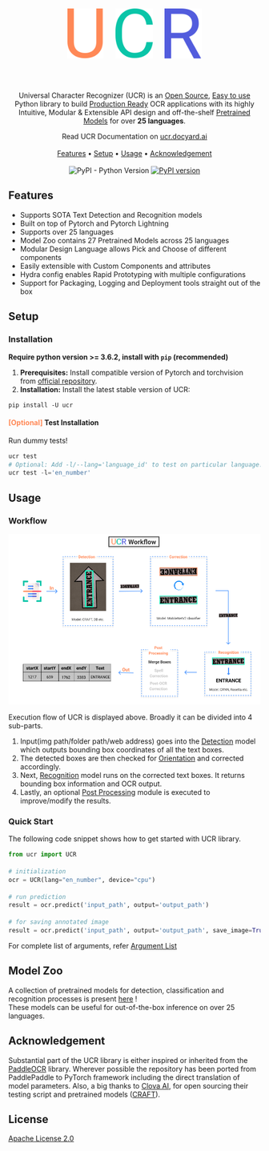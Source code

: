 <br> <br> <br>
<p align="center"><img src="docs/static/images/VectorU.svg" alt="Github Runner Covergae Status" height="100">&nbsp;&nbsp;&nbsp;&nbsp;&nbsp;&nbsp;<img src="docs/static/images/VectorC.svg" alt="Github Runner Covergae Status" height="100">&nbsp;&nbsp;&nbsp;&nbsp;&nbsp;&nbsp;<img src="docs/static/images/VectorR.svg" alt="Github Runner Covergae Status" height="100"></p>
<br> <br>
<p align="center">Universal Character Recognizer (UCR) is an <u>Open Source</u>, <u>Easy to use</u> Python library to build <u>Production Ready</u> OCR applications with its highly Intuitive,  Modular & Extensible API design and off-the-shelf <a href="docs/modelzoo.md">Pretrained Models</a> for over <b>25 languages</b>.</p>
<p align="center">
  Read UCR Documentation on <u><a href="https://ucr.docyard.ai/">ucr.docyard.ai</a></u>
  <br> <br>
  <a href="#about">Features</a> •
  <a href="#setup">Setup</a> •
  <a href="#usage">Usage</a> •
  <a href="#acknowledgement">Acknowledgement</a>
  <br> <br>
  <img alt="PyPI - Python Version" src="https://img.shields.io/pypi/pyversions/ucr">
  <a href="https://badge.fury.io/py/ucr"><img src="https://badge.fury.io/py/ucr.svg" alt="PyPI version"></a>
</p>


## Features

- Supports SOTA Text Detection and Recognition models
- Built on top of Pytorch and Pytorch Lightning
- Supports over 25 languages
- Model Zoo contains 27 Pretrained Models across 25 languages
- Modular Design Language allows Pick and Choose of different components
- Easily extensible with Custom Components and attributes
- Hydra config enables Rapid Prototyping with multiple configurations
- Support for Packaging, Logging and Deployment tools straight out of the box


## Setup

### Installation

**Require python version >= 3.6.2, install with `pip` (recommended)**

1. <b>Prerequisites:</b> Install compatible version of Pytorch and torchvision from [official repository](https://pytorch.org/get-started/locally/).
2. <b>Installation:</b> Install the latest stable version of UCR:
```shell
pip install -U ucr
```

#### <span style="color:#FF8856">[Optional]</span> Test Installation

Run dummy tests!
```python
ucr test
# Optional: Add -l/--lang='language_id' to test on particular language!
ucr test -l='en_number'
```  


## Usage
### Workflow


<p align="center"><img src="docs/static/images/workflow.png"/></p>

Execution flow of UCR is displayed above. Broadly it can be divided into 4 sub-parts.

1. Input(img path/folder path/web address) goes into the <u>Detection</u> model which outputs bounding box coordinates of all the text boxes.
2. The detected boxes are then checked for <u>Orientation</u> and corrected accordingly.
3. Next, <u>Recognition</u> model runs on the corrected text boxes. It returns bounding box information and OCR output.
4. Lastly, an optional <u>Post Processing</u> module is executed to improve/modify the results.

### Quick Start

The following code snippet shows how to get started with UCR library.

```python
from ucr import UCR

# initialization
ocr = UCR(lang="en_number", device="cpu")

# run prediction
result = ocr.predict('input_path', output='output_path')

# for saving annotated image
result = ocr.predict('input_path', output='output_path', save_image=True)
```
For complete list of arguments, refer <a href="docs/tldr.md/#argument-list">Argument List</a>

## Model Zoo

A collection of pretrained models for detection, classification and recognition processes is present <a href="docs/modelzoo.md">here</a> !  
These models can be useful for out-of-the-box inference on over 25 languages.


## Acknowledgement

Substantial part of the UCR library is either inspired or inherited from the [PaddleOCR](https://github.com/PaddlePaddle/PaddleOCR) library. Wherever possible the repository has been ported from PaddlePaddle to PyTorch framework including the direct translation of model parameters.
Also, a big thanks to [Clova AI](https://clova.ai/en/research/research-areas.html), for open sourcing their testing script and pretrained models ([CRAFT](https://github.com/clovaai/CRAFT-pytorch)).  

## License

[Apache License 2.0](LICENSE)

